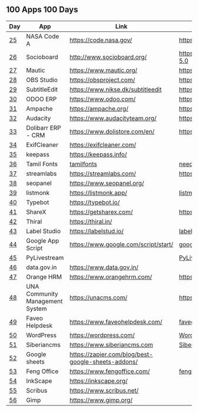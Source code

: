 ## 100 Apps 100 Days

| Day  | App                             | Link                                                 | Source                                         |
| ---- | ------------------------------- | ---------------------------------------------------- | ---------------------------------------------- |
| [25] | NASA Code A                     | <https://code.nasa.gov/>                             | <https://github.com/nasa/code-nasa-gov>        |
| [26] | Socioboard                      | <http://www.socioboard.org/>                         | <https://github.com/socioboard/Socioboard-5.0> |
| [27] | Mautic                          | <https://www.mautic.org/>                            | <https://github.com/mautic/mautic>             |
| [28] | OBS Studio                      | <https://obsproject.com/>                            | <https://github.com/obsproject/obs-studio>     |
| [29] | SubtitleEdit                    | <https://www.nikse.dk/subtitleedit>                  | <https://github.com/SubtitleEdit>              |
| [30] | ODOO ERP                        | <https://www.odoo.com/>                              | <https://github.com/odoo/odoo>                 |
| [31] | Ampache                         | <https://ampache.org/>                               | <https://github.com/ampache/ampache>           |
| [32] | Audacity                        | <https://www.audacityteam.org/>                      | <https://github.com/audacity>                  |
| [33] | Dolibarr ERP - CRM              | <https://www.dolistore.com/en/>                      | <https://github.com/Dolibarr/dolibarr>         |
| [34] | ExifCleaner                     | <https://exifcleaner.com/>                           |                                                |
| [35] | keepass                         | <https://keepass.info/>                              |                                                |
| [36] | Tamil Fonts                     | [tamilfonts]                                         | [neechalkaran]                                 |
| [37] | streamlabs                      | <https://streamlabs.com/>                            | <https://github.com/stream-labs/desktop>       |
| [38] | seopanel                        | <https://www.seopanel.org/>                          |                                                |
| [39] | listmonk                        | <https://listmonk.app/>                              | [listmonk]                                     |
| [40] | Typebot                         | <https://typebot.io/>                                |                                                |
| [41] | ShareX                          | <https://getsharex.com/>                             | <https://github.com/ShareX/ShareX>             |
| [42] | Thiral                          | <https://thiral.in/>                                 |                                                |
| [43] | Label Studio                    | <https://labelstud.io/>                              | [label-studio]                                 |
| [44] | Google App Script               | <https://www.google.com/script/start/>               | [google-scripts]                               |
| [45] | PyLivestream                    |                                                      | [PyLivestream]                                 |
| [46] | data.gov.in                     | <https://www.data.gov.in/>                           |                                                |
| [47] | Orange HRM                      | <https://www.orangehrm.com/>                         | <https://github.com/orangehrm/orangehrm>       |
| [48] | UNA Community Management System | <https://unacms.com/>                                | <https://github.com/unacms/una>                |
| [49] | Faveo Helpdesk                  | <https://www.faveohelpdesk.com/>                     | [faveo-helpdesk]                               |
| [50] | WordPress                       | <https://wordpress.com/>                             | [Wordpress]                                    |
| [51] | Siberiancms                     | <https://www.siberiancms.com>                        | [Siberian]                                     |
| [52] | Google sheets                   | <https://zapier.com/blog/best-google-sheets-addons/> |                                                |
| [53] | Feng Office                     | <https://www.fengoffice.com/>                        | [fengoffice]                                   |
| [54] | InkScape                        | <https://inkscape.org/>                              |                                                |
| [55] | Scribus                         | <https://www.scribus.net/>                           |                                                |
| [56] | Gimp                            | <https://www.gimp.org/>                              |                                                |

[25]: https://www.facebook.com/share/p/THUQ7oNpjBtGyQPo/
[26]: https://www.facebook.com/share/p/p4Q53mTar68SoyJ7/
[27]: https://www.facebook.com/share/p/XU2bZ3eysMbABsJX/
[28]: https://www.facebook.com/share/p/JFT6PPsr2DBBJpug/
[29]: https://www.facebook.com/share/p/P58dzw7NTC5Xrsqv/
[30]: https://www.facebook.com/share/p/7Jk4cMy1JGkWUbfx/
[31]: https://www.facebook.com/share/p/dXtk3fsDxywVLi3j/
[32]: https://www.facebook.com/share/p/5y6ZYRCiq4UxLZz8/
[33]: https://www.facebook.com/share/p/fdnzSs7XcHuF2Zu7/
[34]: https://www.facebook.com/share/p/NoKiVZeDMGYbjyQ3/
[35]: https://www.facebook.com/share/p/q5K3EvFpcLhS59cP/
[36]: https://www.facebook.com/share/p/z1QFvXTKjbWPM6vM/
[37]: https://www.facebook.com/share/p/hEvmmcBm3VG6oRmq/
[38]: https://www.facebook.com/selva.murali/posts/pfbid02oMPLaP9bcuWmoHKF2yzcMRFKDekRUNPXx3UZ47E5dp5eu8oANWyoadcoonBWdxWFl
[39]: https://www.facebook.com/selva.murali/posts/pfbid0ujPczF6CND7mrQiDYmphmTUfGkhzpD95qFzHvCSNaLJuwMUu2aFc13JCU5cPXEbgl
[listmonk]: https://github.com/knadh/listmonk
[40]: https://www.facebook.com/selva.murali/posts/pfbid02p32bfUqawMRAs2nUzjJ4wGG4AEdNJPPGrREtfswWPzqmGiPQL35FDQUDWh5Ut22Jl
[41]: https://www.facebook.com/share/p/3ofnSxDGFVSNu9Jw/
[PyLivestream]: https://github.com/scivision/PyLivestream
[43]: https://www.facebook.com/share/p/QTWn2jYJpsxMeb1q/
[label-studio]: https://github.com/HumanSignal/label-studio/
[44]: https://www.facebook.com/share/p/uc7BefJnzanxHBB9/
[google-scripts]: https://www.labnol.org/internet/google-scripts/28281/
[45]: https://www.facebook.com/share/p/1VUzyQKMko5rpmNB/
[46]: https://www.facebook.com/share/p/wWF5bqkbJsgpkX4R/
[Wordpress]: https://github.com/WordPress/WordPress
[tamilfonts]: https://oss.neechalkaran.com/tamilfonts/
[neechalkaran]: https://oss.neechalkaran.com/
[42]: https://www.facebook.com/selva.murali/posts/pfbid0sbymW7UxkcFiHoyQHcm4fPokYpy4zdiUGTZVYw288G2xEBcLAJ16SteGw1kbbr9Jl
[47]: https://www.facebook.com/share/p/LVNSD3zVVyTJ8vHA/
[48]: https://www.facebook.com/share/p/ekrbweUvD7AegxA4/
[49]: https://www.facebook.com/share/p/vZwDvLWLVExTzGTY/
[faveo-helpdesk]: https://github.com/ladybirdweb/faveo-helpdesk
[50]: https://www.facebook.com/share/p/vmkUMM4wYfCkmA6h/
[51]: https://www.facebook.com/share/p/4mjR7t2A5VHeVpwF/
[52]: https://www.facebook.com/share/p/mseh6z3C1MyxGpRr/
[53]: https://www.facebook.com/share/p/a7vtAz3A7xuADpAW/
[fengoffice]: https://github.com/fengoffice/fengoffice
[54]: https://www.facebook.com/share/p/AJF6Xaz4wQH86YAF/
[Siberian]: https://github.com/Xtraball/Siberian
[55]: https://www.facebook.com/share/p/4G21G4Ha6H3r4mWc/
[56]: https://www.facebook.com/share/p/jrZEX9TduANXAxDa/
